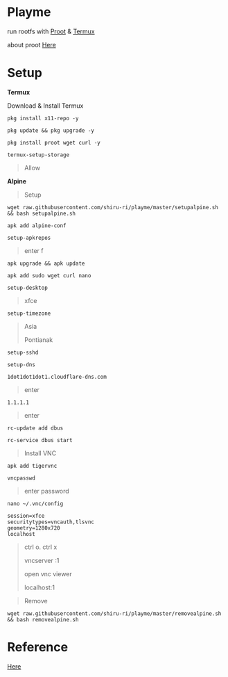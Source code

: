 # Playme
run rootfs with [Proot](https://github.com/proot-me/PRoot) & [Termux](https://github.com/termux/termux-app)

about proot [Here](https://wiki.termux.com/wiki/PRoot)

# Setup
**Termux**

Download & Install Termux
```
pkg install x11-repo -y
```
```
pkg update && pkg upgrade -y
```
```
pkg install proot wget curl -y
```
```
termux-setup-storage
```
> Allow
 
**Alpine**

> Setup
```
wget raw.githubusercontent.com/shiru-ri/playme/master/setupalpine.sh && bash setupalpine.sh
```
```
apk add alpine-conf
```
```
setup-apkrepos
```
> enter f
```
apk upgrade && apk update
```
```
apk add sudo wget curl nano
```
```
setup-desktop
```
> xfce
```
setup-timezone
```
> Asia
>
> Pontianak
```
setup-sshd
```
```
setup-dns
```
```
1dot1dot1dot1.cloudflare-dns.com
```
> enter
```
1.1.1.1
```
> enter
```
rc-update add dbus
```
```
rc-service dbus start
```
> Install VNC
```
apk add tigervnc
```
```
vncpasswd
```
> enter password
```
nano ~/.vnc/config
```
```
session=xfce
securitytypes=vncauth,tlsvnc
geometry=1280x720
localhost
```
> ctrl o. ctrl x
> 
> vncserver :1
> 
> open vnc viewer
> 
> localhost:1

> Remove
```
wget raw.githubusercontent.com/shiru-ri/playme/master/removealpine.sh && bash removealpine.sh
```
# Reference
[Here](https://github.com/Neo-Oli/termux-ubuntu)
